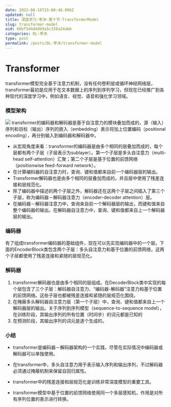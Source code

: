 ```yaml
---
date: 2022-08-16T15:00:46.896Z
updated: null
title: 深度学习-李沐-第十节-TransformerModel
slug: transformer-model
oid: 66bf5d4dddb9a5c338a24abb
categories: DL-李沐
type: post
permalink: /posts/DL-李沐/transformer-model
---
```



# Transformer

transformer模型完全基于注意力机制，没有任何卷积层或循环神经网络层，transformer最初是应用于在文本数据上的序列到序列学习，但现在已经推广到各种现代的深度学习中，例如语言、视觉、语音和强化学习领域。

### 模型架构

![](https://qiniu.kanes.top/blog/fbbe71e2.png)
transformer的编码器和解码器是基于自注意力的模块叠加而成的，源（输入）序列和目标（输出）序列的嵌入（embedding）表示将加上位置编码（positional encoding），再分别输入到编码器和解码器中。

* 从宏观角度来看：transformer的编码器是由多个相同的层叠加而成的，每个层都有两个子层（子层表示为sublayer）。第一个子层是多头自注意力（multi-head self-attention）汇聚；第二个子层是基于位置的前馈网络（positionwise feed-forward network）。
* 在计算编码器的自注意力时，查询、键和值都来自前一个编码器层的输出。
* Transformer解码器也是由多个相同的层叠加而成的，并且层中使用了残差连接和层规范化。
* 除了编码器中描述的两个子层之外，解码器还在这两个子层之间插入了第三个子层，称为编码器－解码器注意力（encoder-decoder attention）层。
* 在编码器－解码器注意力中，查询来自前一个解码器层的输出，而键和值来自整个编码器的输出。在解码器自注意力中，查询、键和值都来自上一个解码器层的输出。

### 编码器

有了组成transformer编码器的基础组件，现在可以先实现编码器中的一个层。下面的EncoderBlock类包含两个子层：多头自注意力和基于位置的前馈网络，这两个子层都使用了残差连接和紧随的层规范化。



### 解码器

1. transformer解码器也是由多个相同的层组成。在DecoderBlock类中实现的每个层包含了三个子层：解码器自注意力、“编码器-解码器”注意力和基于位置的前馈网络。这些子层也都被残差连接和紧随的层规范化围绕。
2. 在掩蔽多头解码器自注意力层（第一个子层）中，查询、键和值都来自上一个解码器层的输出。关于序列到序列模型（sequence-to-sequence model），在训练阶段，其输出序列的所有位置（时间步）的词元都是已知的
3. 在预测阶段，其输出序列的词元是逐个生成的。

### 小结

* transformer是编码器－解码器架构的一个实践，尽管在实际情况中编码器或解码器可以单独使用。

* 在transformer中，多头自注意力用于表示输入序列和输出序列，不过解码器必须通过掩蔽机制来保留自回归属性。

* transformer中的残差连接和层规范化是训练非常深度模型的重要工具。

* transformer模型中基于位置的前馈网络使用同一个多层感知机，作用是对所有序列位置的表示进行转换。
